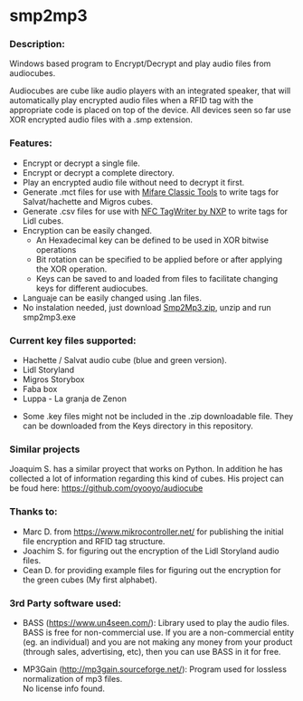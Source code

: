 # smp2mp3
### Description:
Windows based program to Encrypt/Decrypt and play audio files from audiocubes.

Audiocubes are cube like audio players with an integrated speaker, that will automatically play encrypted audio files when a RFID tag with the appropriate code is placed on top of the device. All devices seen so far use XOR encrypted audio files with a .smp extension.

### Features:
- Encrypt or decrypt a single file.
- Encrypt or decrypt a complete directory.
- Play an encrypted audio file without need to decrypt it first.
- Generate .mct files for use with [Mifare Classic Tools](https://play.google.com/store/apps/details?id=de.syss.MifareClassicTool) to write tags for Salvat/hachette and Migros cubes.
- Generate .csv files for use with [NFC TagWriter by NXP](https://play.google.com/store/apps/details?id=com.nxp.nfc.tagwriter) to write tags for Lidl cubes.
- Encryption can be easily changed.
  - An Hexadecimal key can be defined to be used in XOR bitwise operations
  - Bit rotation can be specified to be applied before or after applying the XOR operation.
  - Keys can be saved to and loaded from files to facilitate changing keys for different audiocubes.
- Languaje can be easily changed using .lan files.
- No instalation needed, just download [Smp2Mp3.zip](https://github.com/ZapDissaster/smp2mp3/blob/main/Bin/Smp2Mp3.zip), unzip and run smp2mp3.exe

### Current key files supported:
- Hachette  / Salvat audio cube (blue and green version).
- Lidl Storyland
- Migros Storybox
- Faba box
- Luppa - La granja de Zenon

* Some .key files might not be included in the .zip downloadable file. They can be downloaded from the Keys directory in this repository.

### Similar projects
Joaquim S. has a similar proyect that works on Python. In addition he has collected a lot of information regarding this kind of cubes.
His project can be foud here: https://github.com/oyooyo/audiocube

### Thanks to:  
- Marc D. from https://www.mikrocontroller.net/ for publishing the initial file encryption and RFID tag structure.  
- Joachim S. for figuring out the encryption of the Lidl Storyland audio files.  
- Cean D. for providing example files for figuring out the encryption for the green cubes (My first alphabet).

### 3rd Party software used:  
- BASS (https://www.un4seen.com/): Library used to play the audio files.  
BASS is free for non-commercial use. If you are a non-commercial entity (eg. an individual) and you are not making any money from your product (through sales, advertising, etc), then you can use BASS in it for free.  

- MP3Gain (http://mp3gain.sourceforge.net/): Program used for lossless normalization of mp3 files.  
No license info found.

